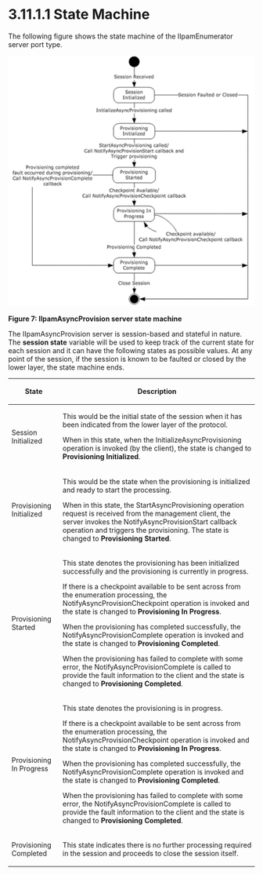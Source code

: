 <html dir="LTR" xmlns:mshelp="http://msdn.microsoft.com/mshelp" xmlns:ddue="http://ddue.schemas.microsoft.com/authoring/2003/5" xmlns:xlink="http://www.w3.org/1999/xlink" xmlns:tool="http://www.microsoft.com/tooltip">
 <body>
 <div id="header">
 <h1 class="heading">3.11.1.1 State Machine</h1>
 </div>
 <div id="mainSection">
 <div id="mainBody">
 <div id="allHistory" class="saveHistory"></div>
 <div id="sectionSection0" class="section" name="collapseableSection">
 

<p>The following figure shows the state machine of the
IIpamEnumerator server port type.</p>

<p><img src="MS-IPAMM2_files/image007.png" alt="IIpamAsyncProvision server state machine" title="IIpamAsyncProvision server state machine"></p>

<p><b>Figure 7: IIpamAsyncProvision server state machine</b></p>

<p>The IIpamAsyncProvision server is session-based and stateful
in nature. The <b>session state</b> variable will be used to keep track of the
current state for each session and it can have the following states as possible
values. At any point of the session, if the session is known to be faulted or
closed by the lower layer, the state machine ends.</p>

<table>
 <thead>
 <tr>
 <th>
 <p>State</p>
 </th>
 <th>
 <p>Description</p>
 </th>
 </tr>
 </thead>
 <tr>
 <td>
 <p>Session Initialized</p>
 </td>
 <td>
 <p>This would be the initial state of the session when it
 has been indicated from the lower layer of the protocol.</p>
 <p>When in this state, when the
 InitializeAsyncProvisioning operation is invoked (by the client), the state
 is changed to <b>Provisioning Initialized</b>. </p>
 </td>
 </tr>
 <tr>
 <td>
 <p>Provisioning Initialized</p>
 </td>
 <td>
 <p>This would be the state when the provisioning is
 initialized and ready to start the processing.</p>
 <p>When in this state, the StartAsyncProvisioning
 operation request is received from the management client, the server invokes
 the NotifyAsyncProvisionStart callback operation and triggers the
 provisioning. The state is changed to <b>Provisioning Started</b>.</p>
 </td>
 </tr>
 <tr>
 <td>
 <p>Provisioning Started</p>
 </td>
 <td>
 <p>This state denotes the provisioning has been
 initialized successfully and the provisioning is currently in progress.</p>
 <p>If there is a checkpoint available to be sent across
 from the enumeration processing, the NotifyAsyncProvisionCheckpoint operation
 is invoked and the state is changed to <b>Provisioning In Progress</b>.</p>
 <p>When the provisioning has completed successfully, the
 NotifyAsyncProvisionComplete operation is invoked and the state is changed to
 <b>Provisioning Completed</b>. </p>
 <p>When the provisioning has failed to complete with some
 error, the NotifyAsyncProvisionComplete is called to provide the fault
 information to the client and the state is changed to <b>Provisioning
 Completed</b>.</p>
 </td>
 </tr>
 <tr>
 <td>
 <p>Provisioning In Progress</p>
 </td>
 <td>
 <p>This state denotes the provisioning is in progress.</p>
 <p>If there is a checkpoint available to be sent across
 from the enumeration processing, the NotifyAsyncProvisionCheckpoint operation
 is invoked and the state is changed to <b>Provisioning In Progress</b>.</p>
 <p>When the provisioning has completed successfully, the
 NotifyAsyncProvisionComplete operation is invoked and the state is changed to
 <b>Provisioning Completed</b>. </p>
 <p>When the provisioning has failed to complete with some
 error, the NotifyAsyncProvisionComplete is called to provide the fault
 information to the client and the state is changed to <b>Provisioning
 Completed</b>.</p>
 </td>
 </tr>
 <tr>
 <td>
 <p>Provisioning Completed</p>
 </td>
 <td>
 <p>This state indicates there is no further processing
 required in the session and proceeds to close the session itself.</p>
 </td>
 </tr>
</table>

<p> </p>


 </div>
 </div>
 </div>
 </body>
</html>